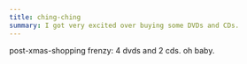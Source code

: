 ```yaml
---
title: ching-ching
summary: I got very excited over buying some DVDs and CDs.
---
```


post-xmas-shopping frenzy: 4 dvds and 2 cds. oh baby.